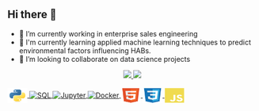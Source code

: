 ## Hi there 👋

- 🔭 I’m currently working in enterprise sales engineering
- 🌱 I'm currently learning applied machine learning techniques to predict environmental factors influencing HABs.
- 👯 I’m looking to collaborate on data science projects

<div align="center">
  <a href="https://github.com/gasparjpv">
  <img height="180em" src="https://github-readme-stats.vercel.app/api?username=gasparjpv&show_icons=true&theme=dracula&include_all_commits=true&count_private=true"/>
  <img height="180em" src="https://github-readme-stats.vercel.app/api/top-langs/?username=gasparjpv&layout=compact&langs_count=12&theme=dracula"/>
</div>

<div style="display: inline_block"><br>
  <img align="center" alt="Python" height="30" width="40" src="https://raw.githubusercontent.com/devicons/devicon/master/icons/python/python-original.svg">
  <img align="center" alt="SQL" height="30" width="40" src="https://github.com/gasparjpv/gasparjpv/sql-database-generic-svgrepo-com.svg"/>
  <img align="center" alt="Jupyter" height="30" width="40" src="https://cdn.jsdelivr.net/gh/devicons/devicon/icons/pandas/pandas-original.svg" />
  <img align="center" alt="Docker" height="30" width="40" src="https://cdn.jsdelivr.net/gh/devicons/devicon/icons/docker/docker-original.svg" />
  <img align="center" alt="HTML" height="30" width="40" src="https://raw.githubusercontent.com/devicons/devicon/master/icons/html5/html5-original.svg">
  <img align="center" alt="CSS" height="30" width="40" src="https://raw.githubusercontent.com/devicons/devicon/master/icons/css3/css3-original.svg">
  <img align="center" alt="Js" height="30" width="40" src="https://raw.githubusercontent.com/devicons/devicon/master/icons/javascript/javascript-plain.svg">
</div>
